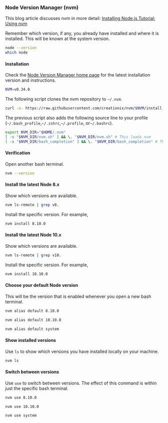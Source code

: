 ### Node Version Manager (nvm)

This blog article discusses nvm in more detail: [Installing Node.js Tutorial: Using nvm](https://nodesource.com/blog/installing-node-js-tutorial-using-nvm-on-mac-os-x-and-ubuntu/)

Remember which version, if any, you already have installed and where it is installed. This will be known at the system version.

```bash
node --version
which node
```

#### Installation

Check the [Node Version Manager home page](https://github.com/creationix/nvm) for the latest installation version and instructions.

```bash
NVM=v0.34.0
```

The following script clones the nvm repository to `~/.nvm`.

```bash
curl -o- https://raw.githubusercontent.com/creationix/nvm/$NVM/install.sh | bash
```

The previous script also adds the following source line to your profile (`~/.bash_profile`,`~/.zshrc`,`~/.profile`, or`~/.bashrc`).

```bash
export NVM_DIR="$HOME/.nvm"
[ -s "$NVM_DIR/nvm.sh" ] && \. "$NVM_DIR/nvm.sh" # This loads nvm
[ -s "$NVM_DIR/bash_completion" ] && \. "$NVM_DIR/bash_completion" # This loads nvm bash_completion
```

#### Verification

Open another bash terminal.

```bash
nvm --version
```

#### Install the latest Node 8.x

Show which versions are available.

```bash
nvm ls-remote | grep v8.
```

Install the specific version. For example,

```bash
nvm install 8.10.0
```

#### Install the latest Node 10.x

Show which versions are available.

```bash
nvm ls-remote | grep v10.
```

Install the specific version. For example,

```bash
nvm install 10.10.0
```

#### Choose your default Node version

This will be the version that is enabled whenever you open a new bash terminal.

```bash
nvm alias default 8.10.0

nvm alias default 10.10.0

nvm alias default system
```

#### Show installed versions

Use `ls` to show which versions you have installed locally on your machine.

```bash
nvm ls
```

#### Switch between versions

Use `use` to switch between versions. The effect of this command is within just the specific bash terminal.

```bash
nvm use 8.10.0

nvm use 10.10.0

nvm use system
```
